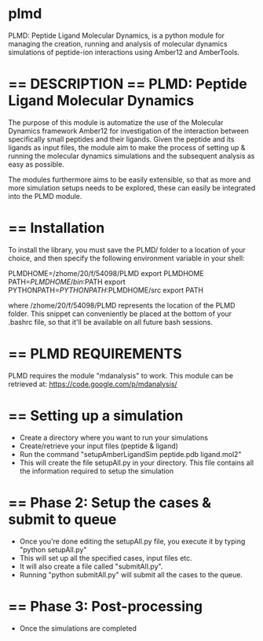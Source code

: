 plmd
====

PLMD: Peptide Ligand Molecular Dynamics, is a python module for managing the creation, running and analysis of molecular dynamics simulations of peptide-ion interactions using Amber12 and AmberTools.

== DESCRIPTION 
== PLMD: Peptide Ligand Molecular Dynamics
==============

The purpose of this module is automatize the use of the Molecular Dynamics 
framework Amber12 for investigation of the interaction between specifically 
small peptides and their ligands. Given the peptide and its ligands as input 
files, the module aim to make the process of setting up & running the molecular 
dynamics simulations and the subsequent analysis as easy as possible.

The modules furthermore aims to be easily extensible, so that as more and more 
simulation setups needs to be explored, these can easily be integrated into the
PLMD module. 

== Installation
============================

To install the library, you must save the PLMD/ folder to a location of your 
choice, and then specify the following environment variable in your shell:

PLMDHOME=/zhome/20/f/54098/PLMD
export PLMDHOME
PATH=$PLMDHOME/bin:$PATH
export PYTHONPATH=$PYTHONPATH:$PLMDHOME/src
export PATH

where /zhome/20/f/54098/PLMD represents the location of the PLMD folder. This 
snippet can conveniently be placed at the bottom of your .bashrc file, so that
it'll be available on all future bash sessions.

== PLMD REQUIREMENTS
====================

PLMD requires the module "mdanalysis" to work. This module can be retrieved at:
https://code.google.com/p/mdanalysis/


== Setting up a simulation
=============================

* Create a directory where you want to run your simulations
* Create/retrieve your input files (peptide & ligand)
* Run the command "setupAmberLigandSim peptide.pdb ligand.mol2"
* This will create the file setupAll.py in your directory. This file contains all the information required to setup the simulation

== Phase 2: Setup the cases & submit to queue
=============================================

* Once you're done editing the setupAll.py file, you execute it by typing "python setupAll.py"
* This will set up all the specified cases, input files etc. 
* It will also create a file called "submitAll.py".
* Running "python submitAll.py" will submit all the cases to the queue.

== Phase 3: Post-processing
===========================

* Once the simulations are completed


